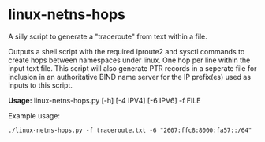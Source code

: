 linux-netns-hops
======================
A silly script to generate a "traceroute" from text within a file.

Outputs a shell script with the required iproute2 and sysctl commands to create hops between namespaces under linux. One hop per line within the input text file.
This script will also generate PTR records in a seperate file for inclusion in an authoritative BIND name server for the IP prefix(es) used as inputs to this script.


**Usage:** linux-netns-hops.py [-h] [-4 IPV4] [-6 IPV6] -f FILE

Example usage:
```
./linux-netns-hops.py -f traceroute.txt -6 "2607:ffc8:8000:fa57::/64"
```
